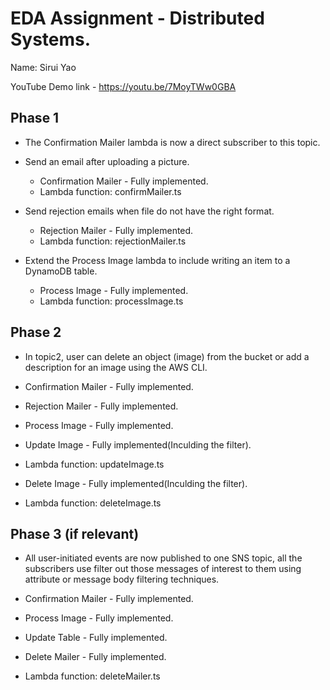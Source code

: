 # EDA Assignment - Distributed Systems.
Name: Sirui Yao

YouTube Demo link - https://youtu.be/7MoyTWw0GBA


## Phase 1
+ The Confirmation Mailer lambda is now a direct subscriber to this topic.
+ Send an email after uploading a picture.
  + Confirmation Mailer - Fully implemented.
  + Lambda function: confirmMailer.ts


+ Send rejection emails when file do not have the right format.
  + Rejection Mailer - Fully implemented.
  + Lambda function: rejectionMailer.ts

+ Extend the Process Image lambda to include writing an item to a DynamoDB table.
  + Process Image - Fully implemented.
  + Lambda function: processImage.ts

## Phase 2
+ In topic2, user can delete an object (image) from the bucket or add a description for an image using the AWS CLI.

+ Confirmation Mailer - Fully implemented.
+ Rejection Mailer - Fully implemented.
+ Process Image - Fully implemented.
+ Update Image - Fully implemented(Inculding the filter).
+ Lambda function: updateImage.ts
+ Delete Image - Fully implemented(Inculding the filter).
+ Lambda function: deleteImage.ts


## Phase 3 (if relevant)

+ All user-initiated events are now published to one SNS topic, all the subscribers use filter out those messages of interest to them using attribute or message body filtering techniques.

+ Confirmation Mailer - Fully implemented.
+ Process Image - Fully implemented.
+ Update Table - Fully implemented.
+ Delete Mailer - Fully implemented.
+ Lambda function: deleteMailer.ts

